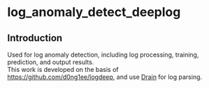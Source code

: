 # log_anomaly_detect_deeplog
## Introduction
Used for log anomaly detection, including log processing, training, prediction, and output results.  
This work is developed on the basis of <https://github.com/d0ng1ee/logdeep>, and use [Drain](https://github.com/logpai/logparser) for log parsing.
